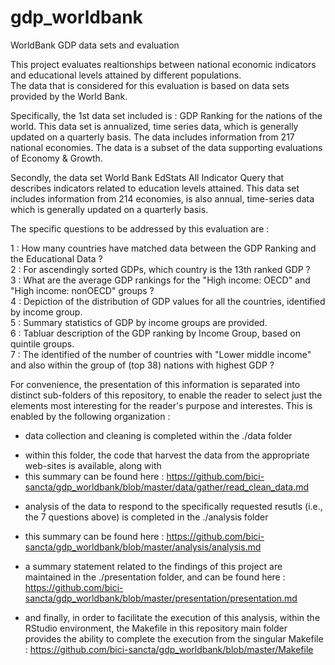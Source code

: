 # gdp_worldbank
WorldBank GDP data sets and evaluation

This project evaluates realtionships between national economic indicators and educational levels attained by different populations.  
The data that is considered for this evaluation is based on data sets provided by the World Bank.  

Specifically, the 1st data set included is : GDP Ranking for the nations of the world. This data set is annualized, time series data, which is generally updated on a quarterly basis. The data includes information from 217 national economies. The data is a subset of the data supporting evaluations of Economy & Growth.

Secondly, the data set World Bank EdStats All Indicator Query that describes indicators related to education levels attained. This data set includes information from 214 economies, is also annual, time-series data which is generally updated on a quarterly basis.

The specific questions to be addressed by this evaluation are :



1 : How many countries have matched data between the GDP Ranking and the Educational Data ?  
2 : For ascendingly sorted GDPs, which country is the 13th ranked GDP  ?  
3 : What are the average GDP rankings for the "High income: OECD" and "High income:
nonOECD" groups ?  
4 : Depiction of the distribution of GDP values for all the countries, identified by income group.  
5 : Summary statistics of GDP by income groups are provided.  
6 : Tabluar description of the GDP ranking by Income Group, based on quintile groups.  
7 : The identified of the number of countries with "Lower middle income" and also within the group of (top 38) nations with highest GDP ?  


For convenience, the presentation of this information is separated into distinct sub-folders of this repository, to enable the reader to select just the elements most interesting for the reader's purpose and interestes. This is enabled by the following organization :  

* data collection and cleaning is completed within the ./data folder 
 + within this folder, the code that harvest the data from the appropriate web-sites is available, along with 
 + this summary can be found here : https://github.com/bici-sancta/gdp_worldbank/blob/master/data/gather/read_clean_data.md  
 
   
* analysis of the data to respond to the specifically requested resutls (i.e., the 7 questions above) is completed in the ./analysis folder
 + this summary can be found here :  https://github.com/bici-sancta/gdp_worldbank/blob/master/analysis/analysis.md  
 
   
   
* a summary statement related to the findings of this project are maintained in the ./presentation folder, and can be found here :   
https://github.com/bici-sancta/gdp_worldbank/blob/master/presentation/presentation.md  


* and finally, in order to facilitate the execution of this analysis, within the RStudio environment, the Makefile in this repository main folder provides the ability to complete the execution from the singular Makefile : https://github.com/bici-sancta/gdp_worldbank/blob/master/Makefile  




 